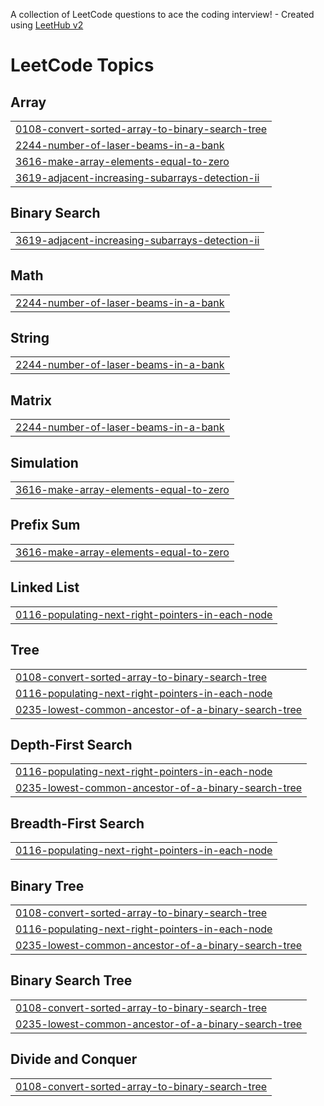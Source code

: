A collection of LeetCode questions to ace the coding interview! - Created using [LeetHub v2](https://github.com/arunbhardwaj/LeetHub-2.0)
<!---LeetCode Topics Start-->
# LeetCode Topics
## Array
|  |
| ------- |
| [0108-convert-sorted-array-to-binary-search-tree](https://github.com/nirajguptaa/Leetcode-DSA/tree/master/0108-convert-sorted-array-to-binary-search-tree) |
| [2244-number-of-laser-beams-in-a-bank](https://github.com/nirajguptaa/Leetcode-DSA/tree/master/2244-number-of-laser-beams-in-a-bank) |
| [3616-make-array-elements-equal-to-zero](https://github.com/nirajguptaa/Leetcode-DSA/tree/master/3616-make-array-elements-equal-to-zero) |
| [3619-adjacent-increasing-subarrays-detection-ii](https://github.com/nirajguptaa/Leetcode-DSA/tree/master/3619-adjacent-increasing-subarrays-detection-ii) |
## Binary Search
|  |
| ------- |
| [3619-adjacent-increasing-subarrays-detection-ii](https://github.com/nirajguptaa/Leetcode-DSA/tree/master/3619-adjacent-increasing-subarrays-detection-ii) |
## Math
|  |
| ------- |
| [2244-number-of-laser-beams-in-a-bank](https://github.com/nirajguptaa/Leetcode-DSA/tree/master/2244-number-of-laser-beams-in-a-bank) |
## String
|  |
| ------- |
| [2244-number-of-laser-beams-in-a-bank](https://github.com/nirajguptaa/Leetcode-DSA/tree/master/2244-number-of-laser-beams-in-a-bank) |
## Matrix
|  |
| ------- |
| [2244-number-of-laser-beams-in-a-bank](https://github.com/nirajguptaa/Leetcode-DSA/tree/master/2244-number-of-laser-beams-in-a-bank) |
## Simulation
|  |
| ------- |
| [3616-make-array-elements-equal-to-zero](https://github.com/nirajguptaa/Leetcode-DSA/tree/master/3616-make-array-elements-equal-to-zero) |
## Prefix Sum
|  |
| ------- |
| [3616-make-array-elements-equal-to-zero](https://github.com/nirajguptaa/Leetcode-DSA/tree/master/3616-make-array-elements-equal-to-zero) |
## Linked List
|  |
| ------- |
| [0116-populating-next-right-pointers-in-each-node](https://github.com/nirajguptaa/Leetcode-DSA/tree/master/0116-populating-next-right-pointers-in-each-node) |
## Tree
|  |
| ------- |
| [0108-convert-sorted-array-to-binary-search-tree](https://github.com/nirajguptaa/Leetcode-DSA/tree/master/0108-convert-sorted-array-to-binary-search-tree) |
| [0116-populating-next-right-pointers-in-each-node](https://github.com/nirajguptaa/Leetcode-DSA/tree/master/0116-populating-next-right-pointers-in-each-node) |
| [0235-lowest-common-ancestor-of-a-binary-search-tree](https://github.com/nirajguptaa/Leetcode-DSA/tree/master/0235-lowest-common-ancestor-of-a-binary-search-tree) |
## Depth-First Search
|  |
| ------- |
| [0116-populating-next-right-pointers-in-each-node](https://github.com/nirajguptaa/Leetcode-DSA/tree/master/0116-populating-next-right-pointers-in-each-node) |
| [0235-lowest-common-ancestor-of-a-binary-search-tree](https://github.com/nirajguptaa/Leetcode-DSA/tree/master/0235-lowest-common-ancestor-of-a-binary-search-tree) |
## Breadth-First Search
|  |
| ------- |
| [0116-populating-next-right-pointers-in-each-node](https://github.com/nirajguptaa/Leetcode-DSA/tree/master/0116-populating-next-right-pointers-in-each-node) |
## Binary Tree
|  |
| ------- |
| [0108-convert-sorted-array-to-binary-search-tree](https://github.com/nirajguptaa/Leetcode-DSA/tree/master/0108-convert-sorted-array-to-binary-search-tree) |
| [0116-populating-next-right-pointers-in-each-node](https://github.com/nirajguptaa/Leetcode-DSA/tree/master/0116-populating-next-right-pointers-in-each-node) |
| [0235-lowest-common-ancestor-of-a-binary-search-tree](https://github.com/nirajguptaa/Leetcode-DSA/tree/master/0235-lowest-common-ancestor-of-a-binary-search-tree) |
## Binary Search Tree
|  |
| ------- |
| [0108-convert-sorted-array-to-binary-search-tree](https://github.com/nirajguptaa/Leetcode-DSA/tree/master/0108-convert-sorted-array-to-binary-search-tree) |
| [0235-lowest-common-ancestor-of-a-binary-search-tree](https://github.com/nirajguptaa/Leetcode-DSA/tree/master/0235-lowest-common-ancestor-of-a-binary-search-tree) |
## Divide and Conquer
|  |
| ------- |
| [0108-convert-sorted-array-to-binary-search-tree](https://github.com/nirajguptaa/Leetcode-DSA/tree/master/0108-convert-sorted-array-to-binary-search-tree) |
<!---LeetCode Topics End-->